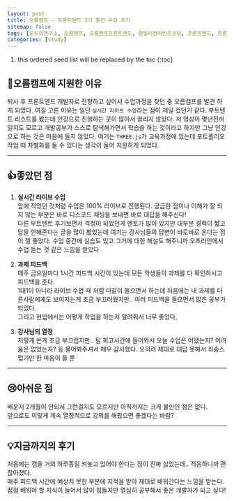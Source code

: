 ```yaml
---
layout: post
title: 오름캠프 - 프론트엔드 3기 중간 수강 후기
sitemap: false
tags: [모두의연구소, 오름캠프, 오름캠프프론트엔드, 원밀리언라인즈코딩, 프론트엔드, 프론트엔드개발자과정]
categories: [study]
---
```


1. this ordered seed list will be replaced by the toc
{:toc}

## 📖오름캠프에 지원한 이유

퇴사 후 프론트엔드 개발자로 전향하고 싶어서 수업과정을 찾던 중 오름캠프를 발견 하게 되었다.
여길 고른 이유는 일단 `실시간 라이브 수업`라는 점이 제일 컸던거 같다.
부트텐트 리스트를 봤는데 인강으로 진행하는 곳이 많아서 끌리지 않았다.
저 영상이 몇년전꺼 일지도 모르고 개발공부가 스스로 탐색해가면서 학습을 하는 것이라고 하지만 그냥 인강으로 하는 것은 마음에 들지 않았다. 
여기는 `THREE.js`가 교육과정에 있는데 포트폴리오 작업 때 차별화를 둘 수 있다는 생각이 들어 지원하게 되었다.

<hr>

## 👍좋았던 점

1. **실시간 라이브 수업**<br>
앞에 적었던 것처럼 수업은 100% 라이브로 진행된다. 궁금한 점이나 이해가 잘 되지 않는 부분은 바로 디스코드 채팅을 보내면 바로 대답을 해주신다!<br>
다른 부트텐트 후기보면서 걱정이 되었던게 멘토가 많이 있지만 대부분 경력이 짧고 답을 안해준다는 글을 많이 봤었는데 여기는 강사님들의 답변이 바로바로 온다는 점이 젤 좋았다.
수업 중간에 실습도 있고 그거에 대한 해설도 해주니까 오프라인에서 수업 듣는 것 같은 느낌을 받았다.

2. **과제 피드백**<br>
매주 금요일마다 1시간 피드백 시간이 있는데 모든 학생들의 과제를 다 확인하시고 피드백을 준다.<br>
1대1이 아니라 라이브 수업 때 처럼 다같이 들으면서 하는데 처음에는 내 과제를 다른사람에게도 보여지는게 조금 부끄러웠지만.. 여러 피드백을 들으면서 많은 공부가 되었다.<br>
그리고 현업에서는 어떻게 작업을 하는지 알려줘서 너무 좋았다,

3. **강사님의 열정**<br>
저렇게 쓴게 조금 부끄럽지만.. 팀 회고시간에 들어와서 오늘 수업은 어땠는지? 어려움은 없었는지? 등 물어봐주셔서 매우 감사했다.
오히려 제대로 대답 못해서 죄송스럽기만 한 마음이 들 뿐

<hr>

## 😢아쉬운 점

배운지 2개월이 안되서 그런걸지도 모르지만 아직까지는 크게 불만인 점은 없다. <br>
앞으로도 이렇게 계속 열정적으로 강의를 해줬으면 좋겠다는 바람?

<hr>

## 💡지금까지의 후기

처음에는 캠을 거의 하루종일 켜놓고 있어야 한다는 점이 진짜 싫었는데.. 적응하니까 괜찮아졌다.<br>
매주 피드백 시간에 예상치 못한 부분에 지적을 받아 제대로 배워간다는 느낌을 받는다.<br>
점점 배워야 할 지식이 늘어서 많이 힘들지만 열심히 공부해서 좋은 개발자가 되고 싶다!
